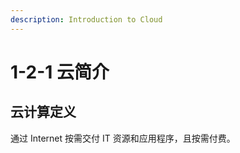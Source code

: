 ```yaml
---
description: Introduction to Cloud
---
```


# 1-2-1 云简介

## 云计算定义

通过 Internet 按需交付 IT 资源和应用程序，且按需付费。

